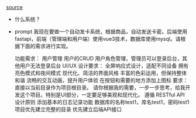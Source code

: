 [source](https://www.bilibili.com/video/BV1WWmZY8E2i?spm_id_from=333.788.recommend_more_video.4&vd_source=3d50341f547faf8df242a214b04f2d86)

- 什么系统？


- prompt
  我现在要做一个自动发卡系统，根据商品，自动发送卡密。后端使用fastapi，前端（管理端和用户端）使用vue3技术，数据库使用mysql。请根据下面的需求进行实现。

  功能需求：
  用户管理
  用户的CRUD
  用户角色管理，管理员可以登录后台，其他用户无法登录后台
  UI/UX 设计要求：
  全屏响应式设计，适配不同设备
  拥有亮色模式和夜间模式
  现代化、简洁的界面风格
  丰富的色彩运用，但保持整体和谐
  流畅的交互动画，提升用户体验
  在按钮和需要的地方添加上图标
  要求：
  直接以当前目录作为项目根目录。
  请你根据我的需要，一步一步思考，给我开发这个项目。特别是UI部分，一定要足够美观和现代化。
  遵循 RESTful API 设计原则
  添加基本的日志记录功能
  数据库的名称test1，库名test1，密码test1
  项目优先建立完整的目录
  优先建立后端API接口

